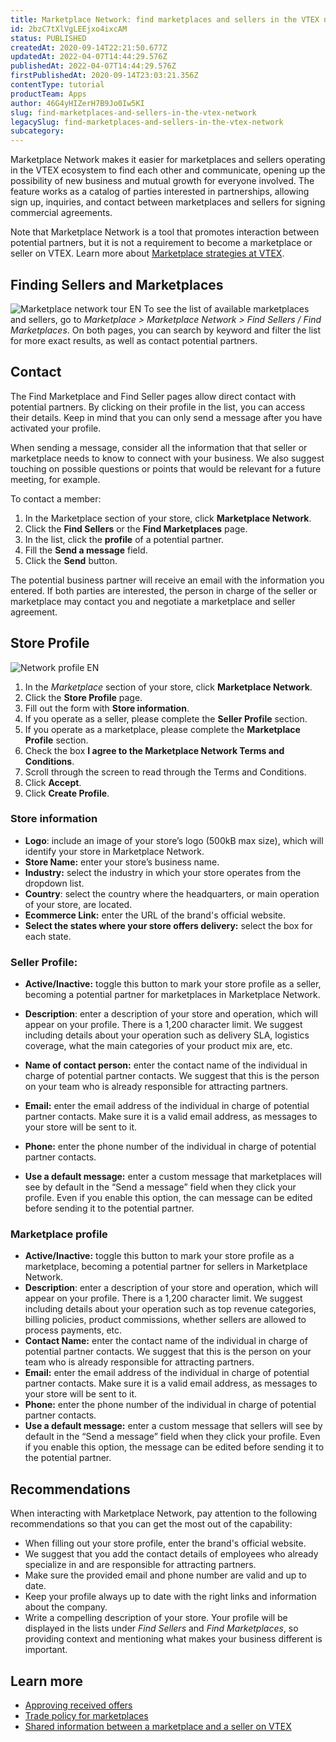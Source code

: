 ```yaml
---
title: Marketplace Network: find marketplaces and sellers in the VTEX network
id: 2bzC7tXlVgLEEjxo4ixcAM
status: PUBLISHED
createdAt: 2020-09-14T22:21:50.677Z
updatedAt: 2022-04-07T14:44:29.576Z
publishedAt: 2022-04-07T14:44:29.576Z
firstPublishedAt: 2020-09-14T23:03:21.356Z
contentType: tutorial
productTeam: Apps
author: 46G4yHIZerH7B9Jo0Iw5KI
slug: find-marketplaces-and-sellers-in-the-vtex-network
legacySlug: find-marketplaces-and-sellers-in-the-vtex-network
subcategory: 
---
```


Marketplace Network makes it easier for marketplaces and sellers operating in the VTEX ecosystem to find each other and communicate, opening up the possibility of new business and mutual growth for everyone involved. The feature works as a catalog of parties interested in partnerships, allowing sign up, inquiries, and contact between marketplaces and sellers for signing commercial agreements.

Note that Marketplace Network is a tool that promotes interaction between potential partners, but it is not a requirement to become a marketplace or seller on VTEX. Learn more about [Marketplace strategies at VTEX](https://help.vtex.com/en/tutorial/estrategias-de-marketplace-na-vtex--tutorials_402#).

## Finding Sellers and Marketplaces

![Marketplace network tour EN](https://images.ctfassets.net/alneenqid6w5/1dSZvVeBP1yyJ1Ai5xuX12/146b86b33573496be15b712459570277/Marketplace_network_tour_EN.gif)
To see the list of available marketplaces and sellers, go to *Marketplace > Marketplace Network > Find Sellers / Find Marketplaces*. On both pages, you can search by keyword and filter the list for more exact results, as well as contact potential partners.

## Contact

The Find Marketplace and Find Seller pages allow direct contact with potential partners. By clicking on their profile in the list, you can access their details. Keep in mind that you can only send a message after you have activated your profile. 

When sending a message, consider all the information that that seller or marketplace needs to know to connect with your business. We also suggest touching on possible questions or points that would be relevant for a future meeting, for example. 

To contact a member:

1. In the Marketplace section of your store, click __Marketplace Network__.    
2. Click the __Find Sellers__ or the __Find Marketplaces__ page.     
3. In the list, click the __profile__ of a potential partner.     
4. Fill the **Send a message** field.    
5. Click the __Send__ button.     

<div class="alert alert-info">
The potential business partner will receive an email with the information you entered. If both parties are interested, the person in charge of the seller or marketplace may contact you and negotiate a marketplace and seller agreement.
</div>

## Store Profile
![Network profile EN](https://images.ctfassets.net/alneenqid6w5/0F1E1mqf6hD5FLzVGqBA7/17a2b46b39a8fc853755fc91e974b904/Marketplace_store_profile_EN.gif)

1. In the *Marketplace* section of your store, click __Marketplace Network__.      
2. Click the __Store Profile__ page.      
3. Fill out the form with __Store information__.       
4. If you operate as a seller, please complete the __Seller Profile__ section.    
5. If you operate as a marketplace, please complete the __Marketplace Profile__ section.     
6. Check the box __I agree to the Marketplace Network Terms and Conditions__.    
7. Scroll through the screen to read through the Terms and Conditions.  
8. Click __Accept__.    
9. Click __Create Profile__.     

### Store information
- __Logo__: include an image of your store’s logo (500kB max size), which will identify your store in Marketplace Network.     
- __Store Name:__ enter your store’s business name.     
- __Industry:__ select the industry in which your store operates from the dropdown list.    
- __Country__: select the country where the headquarters, or main operation of your store, are located.     
- __Ecommerce Link:__ enter the URL of the brand's official website.      
- __Select the states where your store offers delivery:__ select the box for each state.      

### Seller Profile:
- __Active/Inactive:__ toggle this button to mark your store profile as a seller, becoming a potential partner for marketplaces in Marketplace Network.      
- __Description__: enter a description of your store and operation, which will appear on your profile. There is a 1,200 character limit.  We suggest including details about your operation such as delivery SLA, logistics coverage, what the main categories of your product mix are, etc.   
- __Name of contact person:__ enter the contact name of the individual in charge of potential partner contacts. We suggest that this is the person on your team who is already responsible for attracting partners.     
- __Email:__ enter the email address of the individual in charge of potential partner contacts. Make sure it is a valid email address, as messages to your store will be sent to it.

- __Phone:__ enter the phone number of the individual in charge of potential partner contacts.   
- __Use a default message:__ enter a custom message that marketplaces will see by default in the “Send a message” field when they click your profile. Even if you enable this option, the can message can be edited before sending it to the potential partner.   

### Marketplace profile

- __Active/Inactive:__ toggle this button to mark your store profile as a marketplace, becoming a potential partner for sellers in Marketplace Network.     
- __Description__: enter a description of your store and operation, which will appear on your profile. There is a 1,200 character limit. We suggest including details about your operation such as top revenue categories, billing policies, product commissions, whether sellers are allowed to process payments, etc.      
- __Contact Name:__ enter the contact name of the individual in charge of potential partner contacts.    We suggest that this is the person on your team who is already responsible for attracting partners.  
- __Email:__ enter the email address of the individual in charge of potential partner contacts. Make sure it is a valid email address, as messages to your store will be sent to it.       
- __Phone:__ enter the phone number of the individual in charge of potential partner contacts.     
- __Use a default message:__ enter a custom message that sellers will see by default in the “Send a message” field when they click your profile. Even if you enable this option, the message can be edited before sending it to the potential partner.  

## Recommendations
When interacting with Marketplace Network, pay attention to the following recommendations so that you can get the most out of the capability:

- When filling out your store profile, enter the brand's official website.  
- We suggest that you add the contact details of employees who already specialize in and are responsible for attracting partners.  
- Make sure the provided email and phone number are valid and up to date.  
- Keep your profile always up to date with the right links and information about the company.  
- Write a compelling description of your store. Your profile will be displayed in the lists under *Find Sellers* and *Find Marketplaces*, so providing context and mentioning what makes your business different is important.

## Learn more

- [Approving received offers](https://help.vtex.com/en/tutorial/sugerindo-e-aprovando-skus/)
- [Trade policy for marketplaces](https://help.vtex.com/tutorial/configurando-a-politica-comercial-para-marketplace--tutorials_404)
- [Shared information between a marketplace and a seller on VTEX](https://help.vtex.com/en/tutorial/informacoes-compartilhadas-entre-marketplace-e-seller-na-vtex--3o7WGiBtfnKKZ3Ddug26k3)
